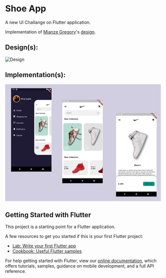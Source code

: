 # Shoe App
A new UI Challange on Flutter application.

Implementation of [Mianze Gregory](https://dribbble.com/parshant019)'s [design](https://dribbble.com/shots/11799151-Nike-App-UI-Design-Concept).

## Design(s):
![Design](https://cdn.dribbble.com/users/3161038/screenshots/11799151/media/2f49414fedf910916cfd7585dbeb7d60.png)

## Implementation(s):
![Implementaion](https://raw.githubusercontent.com/niraj97/shoe_app/master/implementation.png)

## Getting Started with Flutter

This project is a starting point for a Flutter application.

A few resources to get you started if this is your first Flutter project:

- [Lab: Write your first Flutter app](https://flutter.dev/docs/get-started/codelab)
- [Cookbook: Useful Flutter samples](https://flutter.dev/docs/cookbook)

For help getting started with Flutter, view our
[online documentation](https://flutter.dev/docs), which offers tutorials,
samples, guidance on mobile development, and a full API reference.

